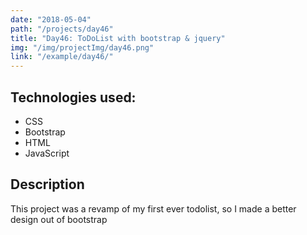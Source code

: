 ```yaml
---
date: "2018-05-04"
path: "/projects/day46"
title: "Day46: ToDoList with bootstrap & jquery"
img: "/img/projectImg/day46.png"
link: "/example/day46/"
---
```


## Technologies used:

- CSS
- Bootstrap
- HTML
- JavaScript

## Description

This project was a revamp of my first ever todolist, so I made a better design out of bootstrap
